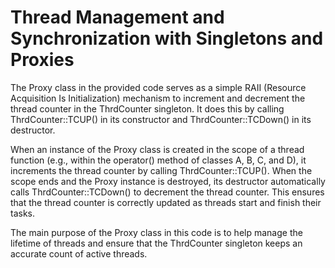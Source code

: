 # Thread Management and Synchronization with Singletons and Proxies




The Proxy class in the provided code serves as a simple RAII (Resource Acquisition Is Initialization) mechanism 
to increment and decrement the thread counter in the ThrdCounter singleton. 
It does this by calling ThrdCounter::TCUP() in its constructor and ThrdCounter::TCDown() in its destructor.

When an instance of the Proxy class is created in the scope of a thread function 
(e.g., within the operator() method of classes A, B, C, and D), 
it increments the thread counter by calling ThrdCounter::TCUP(). 
When the scope ends and the Proxy instance is destroyed, its destructor automatically calls ThrdCounter::TCDown() to decrement the thread counter.
This ensures that the thread counter is correctly updated as threads start and finish their tasks.

The main purpose of the Proxy class in this code is to help manage the lifetime of threads and ensure that
the ThrdCounter singleton keeps an accurate count of active threads.
